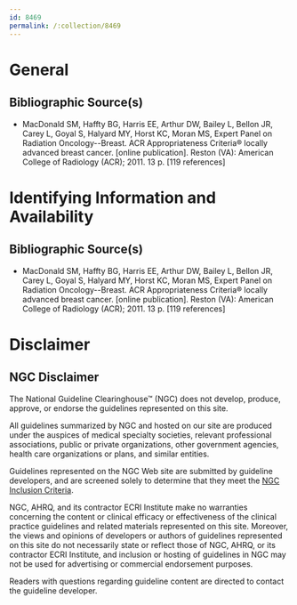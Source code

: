 ```yaml
---
id: 8469
permalink: /:collection/8469
---
```


# General

## Bibliographic Source(s)

- MacDonald SM, Haffty BG, Harris EE, Arthur DW, Bailey L, Bellon JR, Carey L, Goyal S, Halyard MY, Horst KC, Moran MS, Expert Panel on Radiation Oncology--Breast. ACR Appropriateness Criteria® locally advanced breast cancer. [online publication]. Reston (VA): American College of Radiology (ACR); 2011. 13 p. [119 references]

# Identifying Information and Availability

## Bibliographic Source(s)

- MacDonald SM, Haffty BG, Harris EE, Arthur DW, Bailey L, Bellon JR, Carey L, Goyal S, Halyard MY, Horst KC, Moran MS, Expert Panel on Radiation Oncology--Breast. ACR Appropriateness Criteria® locally advanced breast cancer. [online publication]. Reston (VA): American College of Radiology (ACR); 2011. 13 p. [119 references]

# Disclaimer

## NGC Disclaimer

The National Guideline Clearinghouse™ (NGC) does not develop, produce, approve, or endorse the guidelines represented on this site.

All guidelines summarized by NGC and hosted on our site are produced under the auspices of medical specialty societies, relevant professional associations, public or private organizations, other government agencies, health care organizations or plans, and similar entities.

Guidelines represented on the NGC Web site are submitted by guideline developers, and are screened solely to determine that they meet the [NGC Inclusion Criteria](/help-and-about/summaries/inclusion-criteria).

NGC, AHRQ, and its contractor ECRI Institute make no warranties concerning the content or clinical efficacy or effectiveness of the clinical practice guidelines and related materials represented on this site. Moreover, the views and opinions of developers or authors of guidelines represented on this site do not necessarily state or reflect those of NGC, AHRQ, or its contractor ECRI Institute, and inclusion or hosting of guidelines in NGC may not be used for advertising or commercial endorsement purposes.

Readers with questions regarding guideline content are directed to contact the guideline developer.

